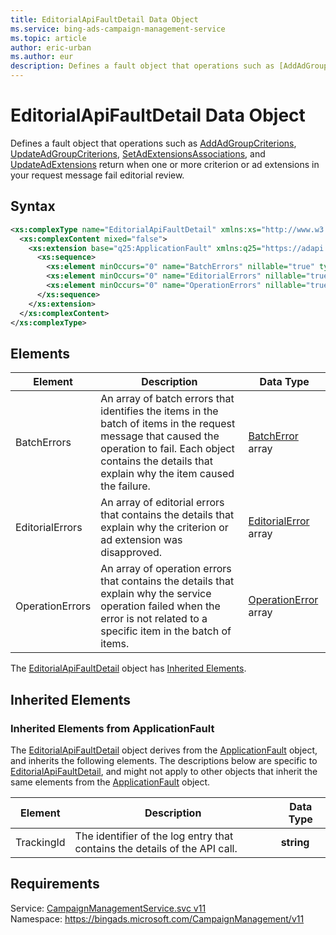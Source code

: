 ```yaml
---
title: EditorialApiFaultDetail Data Object
ms.service: bing-ads-campaign-management-service
ms.topic: article
author: eric-urban
ms.author: eur
description: Defines a fault object that operations such as [AddAdGroupCriterions](../campaign-management-service/addadgroupcriterions.md), [UpdateAdGroupCriterions](../campaign-management-service/updateadgroupcriterions.md), [SetAdExtensionsAssociations](../campaign-management-service/setadextensionsassociations.md), and [UpdateAdExtensions](../campaign-management-service/updateadextensions.md) return when one or more criterion or ad extensions in your request message fail editorial review.
---
```

# EditorialApiFaultDetail Data Object
Defines a fault object that operations such as [AddAdGroupCriterions](../campaign-management-service/addadgroupcriterions.md), [UpdateAdGroupCriterions](../campaign-management-service/updateadgroupcriterions.md), [SetAdExtensionsAssociations](../campaign-management-service/setadextensionsassociations.md), and [UpdateAdExtensions](../campaign-management-service/updateadextensions.md) return when one or more criterion or ad extensions in your request message fail editorial review.

## Syntax
```xml
<xs:complexType name="EditorialApiFaultDetail" xmlns:xs="http://www.w3.org/2001/XMLSchema">
  <xs:complexContent mixed="false">
    <xs:extension base="q25:ApplicationFault" xmlns:q25="https://adapi.microsoft.com">
      <xs:sequence>
        <xs:element minOccurs="0" name="BatchErrors" nillable="true" type="tns:ArrayOfBatchError" />
        <xs:element minOccurs="0" name="EditorialErrors" nillable="true" type="tns:ArrayOfEditorialError" />
        <xs:element minOccurs="0" name="OperationErrors" nillable="true" type="tns:ArrayOfOperationError" />
      </xs:sequence>
    </xs:extension>
  </xs:complexContent>
</xs:complexType>
```

## <a name="elements"></a>Elements

|Element|Description|Data Type|
|-----------|---------------|-------------|
|<a name="batcherrors"></a>BatchErrors|An array of batch errors that identifies the items in the batch of items in the request message that caused the operation to fail. Each object contains the details that explain why the item caused the failure.|[BatchError](batcherror.md) array|
|<a name="editorialerrors"></a>EditorialErrors|An array of editorial errors that contains the details that explain why the criterion or ad extension was disapproved.|[EditorialError](editorialerror.md) array|
|<a name="operationerrors"></a>OperationErrors|An array of operation errors that contains the details that explain why the service operation failed when the error is not related to a specific item in the batch of items.|[OperationError](operationerror.md) array|

The [EditorialApiFaultDetail](editorialapifaultdetail.md) object has [Inherited Elements](#inheritedelements).

## <a name="inheritedelements"></a>Inherited Elements

### <a name="inheritedelementsapplicationfault"></a>Inherited Elements from ApplicationFault
The [EditorialApiFaultDetail](editorialapifaultdetail.md) object derives from the [ApplicationFault](applicationfault.md) object, and inherits the following elements. The descriptions below are specific to [EditorialApiFaultDetail](editorialapifaultdetail.md), and might not apply to other objects that inherit the same elements from the [ApplicationFault](applicationfault.md) object.  

|Element|Description|Data Type|
|-----------|---------------|-------------|
|<a name="trackingid"></a>TrackingId|The identifier of the log entry that contains the details of the API call.|**string**|

## Requirements
Service: [CampaignManagementService.svc v11](https://campaign.api.bingads.microsoft.com/Api/Advertiser/CampaignManagement/v11/CampaignManagementService.svc)  
Namespace: https://bingads.microsoft.com/CampaignManagement/v11  

